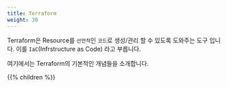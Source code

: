 ```yaml
---
title: Terraform
weight: 30
---
```


Terraform은 Resource를 `선언적`인 `코드`로 생성/관리 할 수 있도록 도와주는 도구 입니다. 이를 `IaC`(Infrstructure as Code) 라고 부릅니다.

여기에서는 Terraform의 기본적인 개념들을 소개합니다.

{{% children %}}

